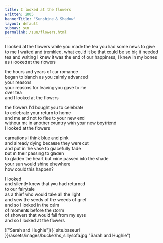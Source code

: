 ```yaml
---
title: I looked at the flowers
written: 2005
bannerTitle: "Sunshine & Shadow" 
layout: default
subnav: sun
permalink: /sun/flowers.html
---
```


<div class="poem">
I looked at the flowers  
while you made the tea  
you had some news to give to me  
I waited and trembled, what could it be  
that could be so big it needed tea and  
waiting  
I knew it was the end of our  
happiness, I knew in my bones as I  
looked at the flowers  
  
the hours and years of our romance  
began to blanch as you calmly advanced  
your reasons  
your reasons for leaving you gave to me  
over tea  
and I looked at the flowers  
  
the flowers I'd bought you to celebrate  
to celebrate your return to home  
and me and not to flee to your new end  
without me in another country with your new boyfriend  
I looked at the flowers  
  
carnations I think blue and pink  
and already dying because they were cut  
and put in the vase to gracefully fade  
but in their passing to gladen  
to gladen the heart but mine passed into the shade  
your sun would shine elsewhere  
how could this happen?  

I looked  
and silently knew that you had returned  
to our fairytale  
as a thief who would take all the light  
and sew the seeds of the weeds of grief  
and so I looked in the calm  
of moments before the storm  
of showers that would fall from my eyes  
and so I looked at the flowers  
</div>


!["Sarah and Hughie"]({{ site.baseurl }}/assets/images/bucket/hs_sillysofa.jpg "Sarah and Hughie")
